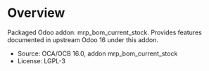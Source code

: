 # Overview

Packaged Odoo addon: mrp_bom_current_stock. Provides features documented in upstream Odoo 16 under this addon.

- Source: OCA/OCB 16.0, addon mrp_bom_current_stock
- License: LGPL-3

